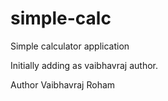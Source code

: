 # simple-calc
Simple calculator application

Initially adding as vaibhavraj author.


Author Vaibhavraj Roham
